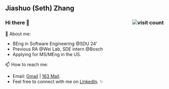 ## Jiashuo (Seth) Zhang                                       
### Hi there 👋   <img src="https://komarev.com/ghpvc/?username=sethzhangjs" alt="visit count" align="right" />

<!--
**sethzhangjs/sethzhangjs** is a ✨ _special_ ✨ repository because its `README.md` (this file) appears on your GitHub profile.

Here are some ideas to get you started:

- 🔭 I’m currently working on ...
- 🌱 I’m currently learning ...
- 👯 I’m looking to collaborate on ...
- 🤔 I’m looking for help with ...
- 💬 Ask me about ...
- 📫 How to reach me: ...
- 😄 Pronouns: ...
- ⚡ Fun fact: ...
-->

💬 About me:
- BEng in Software Engineering @SDU 24' 
- Previous RA @Wei Lab, SDE intern @Bosch
- Applying for MS/MEng in the US.

📫 How to reach me: 
- Email: [Gmail](mailto:sethzhangjs@gmail.com) | [163 Mail](mailto:sethzhangjs@163.com). 
- Feel free to connect with me on [LinkedIn](https://www.linkedin.com/in/sethzhangjs). ✨



